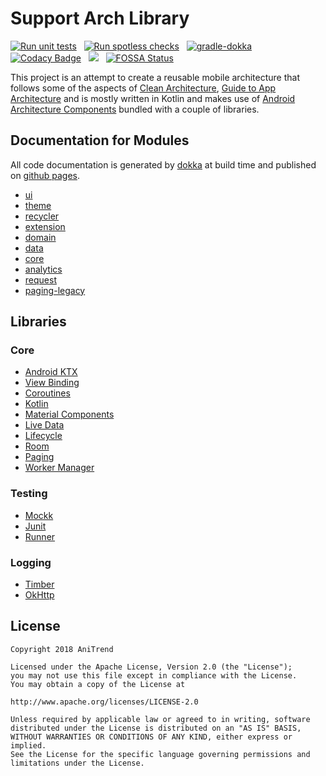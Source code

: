 # Support Arch Library

[![Run unit tests](https://github.com/AniTrend/support-arch/actions/workflows/android-test.yml/badge.svg?branch=develop)](https://github.com/AniTrend/support-arch/actions/workflows/android-test.yml) &nbsp; [![Run spotless checks](https://github.com/AniTrend/support-arch/actions/workflows/android-spotless.yml/badge.svg?branch=develop)](https://github.com/AniTrend/support-arch/actions/workflows/android-spotless.yml) &nbsp; [![gradle-dokka](https://github.com/AniTrend/support-arch/actions/workflows/gradle-dokka.yml/badge.svg)](https://github.com/AniTrend/support-arch/actions/workflows/gradle-dokka.yml) &nbsp; [![Codacy Badge](https://app.codacy.com/project/badge/Grade/b6b86af662304c2e9f7f8625d5980fe0)](https://www.codacy.com/gh/AniTrend/support-arch/dashboard?utm_source=github.com&amp;utm_medium=referral&amp;utm_content=AniTrend/support-arch&amp;utm_campaign=Badge_Grade)
&nbsp; [![](https://jitpack.io/v/anitrend/support-arch.svg)](https://jitpack.io/#anitrend/support-arch) &nbsp; [![FOSSA Status](https://app.fossa.com/api/projects/git%2Bgithub.com%2FAniTrend%2Fsupport-arch.svg?type=small)](https://app.fossa.com/projects/git%2Bgithub.com%2FAniTrend%2Fsupport-arch?ref=badge_small)

This project is an attempt to create a reusable mobile architecture that follows some of the aspects of [Clean Architecture](https://blog.cleancoder.com/uncle-bob/2012/08/13/the-clean-architecture.html), [Guide to App Architecture](https://developer.android.com/jetpack/docs/guide) and is mostly written in Kotlin and makes use of [Android Architecture Components](https://developer.android.com/topic/libraries/architecture/) bundled with a couple of libraries.

## Documentation for Modules

All code documentation is generated by [dokka](https://github.com/Kotlin/dokka) at build time and published on [github pages](https://anitrend.github.io/support-arch/).

- [ui](https://anitrend.github.io/support-arch/ui/index.html)
- [theme](https://anitrend.github.io/support-arch/theme/index.html)
- [recycler](https://anitrend.github.io/support-arch/recycler/index.html)
- [extension](https://anitrend.github.io/support-arch/extension/index.html)
- [domain](https://anitrend.github.io/support-arch/domain/index.html)
- [data](https://anitrend.github.io/support-arch/data/index.html)
- [core](https://anitrend.github.io/support-arch/core/index.html)
- [analytics](https://anitrend.github.io/support-arch/analytics/index.html)
- [request](https://anitrend.github.io/support-arch/request/index.html)
- [paging-legacy](https://anitrend.github.io/support-arch/paging-legacy/index.html)

## Libraries

### Core

- [Android KTX](https://developer.android.com/kotlin/ktx.html/)
- [View Binding](https://developer.android.com/topic/libraries/view-binding/)
- [Coroutines](https://kotlinlang.org/docs/reference/coroutines-overview.html/)
- [Kotlin](https://kotlinlang.org/)
- [Material Components](https://material.io/develop/android/docs/getting-started/)
- [Live Data](https://developer.android.com/topic/libraries/architecture/livedata/)
- [Lifecycle](https://developer.android.com/topic/libraries/architecture/lifecycle/)
- [Room](https://developer.android.com/topic/libraries/architecture/room)
- [Paging](https://developer.android.com/topic/libraries/architecture/paging/)
- [Worker Manager](https://developer.android.com/topic/libraries/architecture/workmanager/)

### Testing

- [Mockk](https://mockk.io/)
- [Junit](https://developer.android.com/training/testing/junit-rules/)
- [Runner](https://developer.android.com/training/testing/junit-runner.html/)

### Logging

- [Timber](https://github.com/JakeWharton/timber/)
- [OkHttp](https://square.github.io/okhttp/)

## License

```
Copyright 2018 AniTrend

Licensed under the Apache License, Version 2.0 (the "License");
you may not use this file except in compliance with the License.
You may obtain a copy of the License at

http://www.apache.org/licenses/LICENSE-2.0

Unless required by applicable law or agreed to in writing, software
distributed under the License is distributed on an "AS IS" BASIS,
WITHOUT WARRANTIES OR CONDITIONS OF ANY KIND, either express or implied.
See the License for the specific language governing permissions and
limitations under the License.
```
